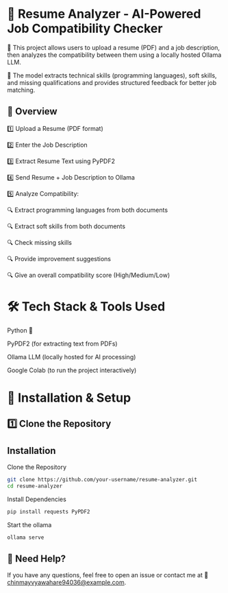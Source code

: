 

# 🚀 Resume Analyzer - AI-Powered Job Compatibility Checker

🔹 This project allows users to upload a resume (PDF) and a job description, then analyzes the compatibility between them using a locally hosted Ollama LLM.

🔹 The model extracts technical skills (programming languages), soft skills, and missing qualifications and provides structured feedback for better job matching.


 
## 📌 Overview

1️⃣ Upload a Resume (PDF format)

2️⃣ Enter the Job Description

3️⃣ Extract Resume Text using PyPDF2

4️⃣ Send Resume + Job Description to Ollama

5️⃣ Analyze Compatibility:

🔍 Extract programming languages from both documents

🔍 Extract soft skills from both documents

🔍 Check missing skills

🔍 Provide improvement suggestions

🔍 Give an overall compatibility score (High/Medium/Low)

# 🛠 Tech Stack & Tools Used

Python 🐍

PyPDF2 (for extracting text from PDFs)

Ollama LLM (locally hosted for AI processing)

Google Colab (to run the project interactively)

# 🚀 Installation & Setup
## 1️⃣ Clone the Repository




## Installation

Clone the Repository

```bash
git clone https://github.com/your-username/resume-analyzer.git
cd resume-analyzer

```
Install Dependencies

```bash
pip install requests PyPDF2

```
Start the ollama

```bash
ollama serve

```

## 📧 Need Help?
If you have any questions, feel free to open an issue or contact me at 📩 chinmayvyawahare94036@example.com.







    
